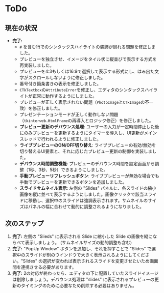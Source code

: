 # ToDo

## 現在の状況

*   **完了:**
    *   `#` を含む行でのシンタックスハイライトの装飾が崩れる問題を修正しました。
    *   プレビューを独立させ、イメージをタイル状に縦並びで表示する方式を再実装しました。
    *   プレビューを4:3もしくは16:9で選択して表示する形式にし、はみ出た文字がスクロールしないように修正しました。
    *   番号付き箇条書きの表示を修正しました。
    *   `CTkTextbox`の`AttributeError`を修正し、エディタのシンタックスハイライトが正常に動作するようにしました。
    *   プレビューが正しく表示されない問題（`PhotoImage`と`CTkImage`の不一致）を修正しました。
    *   プレゼンテーションモードが正しく動作しない問題（`tkinterweb.HtmlFrame`の再導入とロジック修正）を修正しました。
    *   **プレビュー更新のデバウンス処理**: ユーザーの入力が一定時間停止した後にのみプレビューを更新するようにタイマーを導入し、UI更新がメインスレッドで行われるように修正しました。
    *   **ライブプレビューのON/OFF切り替え**: ライブプレビューの有効/無効を切り替えるUI要素と、それに応じたプレビュー更新の制御を実装しました。
    *   **デバウンス時間調整機能**: プレビューのデバウンス時間を設定画面から調整（1秒、3秒、5秒）できるようにしました。
    *   **手動プレビューリフレッシュボタン**: ライブプレビューが無効な場合でも手動でプレビューを更新できるボタンを追加しました。
    *   **スライドサムネイル表示**: 左側の "Slides" パネルに、各スライドの縮小画像を縦に並べて表示するようにしました。画像クリックで該当スライドに移動し、選択中のスライドは強調表示されます。サムネイルのサイズはパネルの幅に合わせて動的に調整されるようになりました。

## 次のステップ

1.  **完了:** 左側の "Slieds" に表示される Slide に縮小した Slide の画像を縦にならべて表示しましょう。 (サムネイルサイズの動的調整も含む)
2.  **完了:** "PopUp Window" ボタンを追加し、それを押すことで "Slides" で選択中のスライドが別のウインドウで大きく表示されるようにしてください。"Slides" の選択が変われば表示されるスライドを変更させたいため画面間を連携させる必要があります。
3.  **完了:** 2の対応が終わったら、エディタの下に配置していたスライドイメージは削除しましょう。デバウンス処理は "slides" に表示されるプレビューの更新のタイミングのために必要なため削除する必要はありません。
